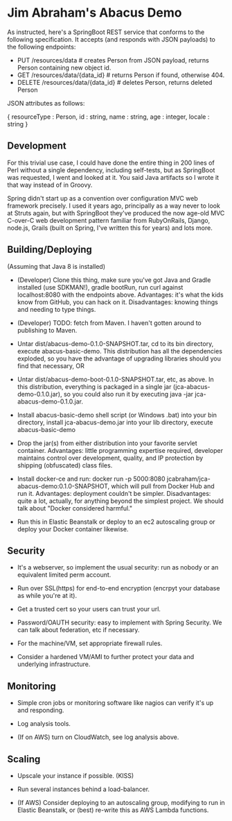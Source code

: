 # Jim Abraham's Abacus Demo #

As instructed, here's a SpringBoot REST service that conforms to the following specification. It accepts (and responds with JSON payloads) to the following endpoints:

* PUT    /resources/data           # creates Person from JSON payload, returns Person containing new object id.
* GET    /resources/data/{data_id} # returns Person if found, otherwise 404.
* DELETE /resources/data/{data_id} # deletes Person, returns deleted Person

JSON attributes as follows:

{
  resourceType : Person,
  id : string,
  name : string,
  age : integer,
  locale : string
}


## Development ##


For this trivial use case, I could have done the entire thing in 200 lines of Perl without a single dependency, including self-tests, but as SpringBoot was requested, I went and looked at it. You said Java artifacts so I wrote it that way instead of in Groovy.

Spring didn't start up as a convention over configuration MVC web framework precisely. I used it years ago, principally as a way never to look at Struts again, but with SpringBoot they've produced the now age-old MVC C-over-C web development pattern familiar from RubyOnRails, Django, node.js, Grails (built on Spring, I've written this for years) and lots more. 


## Building/Deploying ##

(Assuming that Java 8 is installed)

* (Developer) Clone this thing, make sure you've got Java and Gradle installed (use SDKMAN!), gradle bootRun, run curl against localhost:8080 with the endpoints above. Advantages: it's what the kids know from GitHub, you can hack on it. Disadvantages: knowing things and needing to type things.

* (Developer) TODO: fetch from Maven. I haven't gotten around to publishing to Maven.

* Untar dist/abacus-demo-0.1.0-SNAPSHOT.tar, cd to its bin directory, execute abacus-basic-demo. This distribution has all the dependencies exploded, so you have the advantage of upgrading libraries should you find that necessary, OR

* Untar dist/abacus-demo-boot-0.1.0-SNAPSHOT.tar, etc, as above. In this distribution, everything is packaged in a single jar (jca-abacus-demo-0.1.0.jar), so you could also run it by executing java -jar jca-abacus-demo-0.1.0.jar.

* Install abacus-basic-demo shell script (or Windows .bat) into your bin directory, install jca-abacus-demo.jar into your lib directory, execute abacus-basic-demo

* Drop the jar(s) from either distribution into your favorite servlet container. Advantages: little programming expertise required, developer maintains control over development, quality, and IP protection by shipping (obfuscated) class files. 

* Install docker-ce and run: docker run -p 5000:8080 jcabraham/jca-abacus-demo:0.1.0-SNAPSHOT, which will pull from Docker Hub and run it. Advantages: deployment couldn't be simpler. Disadvantages: quite a lot, actually, for anything beyond the simplest project. We should talk about "Docker considered harmful."

* Run this in Elastic Beanstalk or deploy to an ec2 autoscaling group or deploy your Docker container likewise.

## Security ##

* It's a webserver, so implement the usual security: run as nobody or an equivalent limited perm account.

* Run over SSL(https) for end-to-end encryption (encrpyt your database as while you're at it).

* Get a trusted cert so your users can trust your url.

* Password/OAUTH security: easy to implement with Spring Security. We can talk about federation, etc if necessary.

* For the machine/VM, set appropriate firewall rules.

* Consider a hardened VM/AMI to further protect your data and underlying infrastructure.

## Monitoring ##

* Simple cron jobs or monitoring software like nagios can verify it's up and responding.

* Log analysis tools.

* (If on AWS) turn on CloudWatch, see log analysis above.

## Scaling ##

* Upscale your instance if possible. (KISS)

* Run several instances behind a load-balancer.

* (If AWS) Consider deploying to an autoscaling group, modifying to run in Elastic Beanstalk, or (best) re-write this as AWS Lambda functions.

